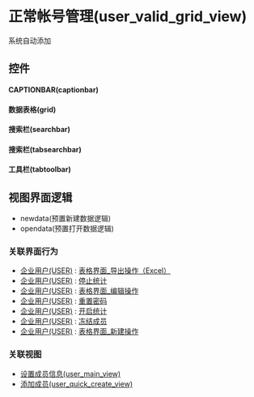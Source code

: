 # 正常帐号管理(user_valid_grid_view)  <!-- {docsify-ignore-all} -->


系统自动添加



## 控件
#### CAPTIONBAR(captionbar)
#### 数据表格(grid)
#### 搜索栏(searchbar)
#### 搜索栏(tabsearchbar)
#### 工具栏(tabtoolbar)

## 视图界面逻辑
  * newdata(预置新建数据逻辑)
  * opendata(预置打开数据逻辑)


### 关联界面行为
  * [企业用户(USER)](module/Base/user) : [表格界面_导出操作（Excel）](module/Base/user#界面行为)
  * [企业用户(USER)](module/Base/user) : [停止统计](module/Base/user#界面行为)
  * [企业用户(USER)](module/Base/user) : [表格界面_编辑操作](module/Base/user#界面行为)
  * [企业用户(USER)](module/Base/user) : [重置密码](module/Base/user#界面行为)
  * [企业用户(USER)](module/Base/user) : [开启统计](module/Base/user#界面行为)
  * [企业用户(USER)](module/Base/user) : [冻结成员](module/Base/user#界面行为)
  * [企业用户(USER)](module/Base/user) : [表格界面_新建操作](module/Base/user#界面行为)

### 关联视图
  * [设置成员信息(user_main_view)](app/view/user_main_view)
  * [添加成员(user_quick_create_view)](app/view/user_quick_create_view)

<script>
 const { createApp } = Vue
  createApp({
    data() {
      return {

      }
    }
  }).use(ElementPlus).mount('#app')
</script>